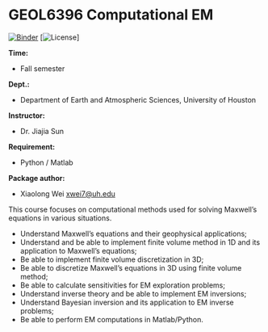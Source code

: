 # GEOL6396 Computational EM

[![Binder](https://mybinder.org/badge_logo.svg)](https://mybinder.org/v2/gh/xiaolongw1223/GEOL6396-Computational-EM.git/HEAD)
[![License](https://github.com/xiaolongw1223/GEOL6396-Computational-EM/blob/master/LICENSE)]

**Time:**
 - Fall semester

**Dept.:**
 - Department of Earth and Atmospheric Sciences, University of Houston

**Instructor:**
 - Dr. Jiajia Sun

**Requirement:**
 - Python / Matlab

**Package author:**
  - Xiaolong Wei xwei7@uh.edu

This course focuses on computational methods used for solving Maxwell’s equations in various situations.

  * Understand Maxwell’s equations and their geophysical applications;
  * Understand and be able to implement finite volume method in 1D and its application to Maxwell’s equations;
  * Be able to implement finite volume discretization in 3D;
  * Be able to discretize Maxwell’s equations in 3D using finite volume method;
  * Be able to calculate sensitivities for EM exploration problems;
  * Understand inverse theory and be able to implement EM inversions;
  * Understand Bayesian inversion and its application to EM inverse problems;
  * Be able to perform EM computations in Matlab/Python.
